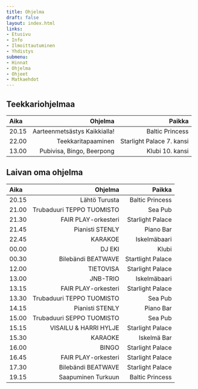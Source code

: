 ```yaml
---
title: Ohjelma
draft: false
layout: index.html
links:
- Etusivu
- Info
- Ilmoittautuminen
- Yhdistys
submenu:
- Hinnat
- Ohjelma
- Ohjeet
- Matkaehdot
---
```


## Teekkariohjelmaa
| Aika | Ohjelma | Paikka |
|:---------|------:|-------------:|
| 20.15 | Aarteenmetsästys Kaikkialla! | Baltic Princess |
| 22.00 | Teekkaritapaaminen | Starlight Palace 7. kansi |
| 13.00 | Pubivisa, Bingo, Beerpong | Klubi 10. kansi |

## Laivan oma ohjelma
| Aika | Ohjelma | Paikka |
|:---------|------:|-------------:|
| 20.15 | Lähtö Turusta | Baltic Princess |
| 21.00 | Trubaduuri TEPPO TUOMISTO | Sea Pub |
| 21.30 | FAIR PLAY-orkesteri | Starlight Palace |
| 21.45 | Pianisti STENLY | Piano Bar |
| 22.45 | KARAKOE | Iskelmäbaari |
| 00.00 | DJ EKI | Klubi |
| 00.30 | Bilebändi BEATWAVE | Startlight Palace |
| 12.00 | TIETOVISA | Starlight Palace |
| 13.00 | JNB-TRIO | Iskelmäbaari |
| 13.15 | FAIR PLAY-orkesteri | Starlight Palace |
| 13.30 | Trubaduuri TEPPO TUOMISTO | Sea Pub |
| 14.15 | Pianisti STENLY | Piano Bar |
| 15.00 | Trubaduuri SEPPO TUOMISTO | Sea Pub |
| 15.15 | VISAILU & HARRI HYLJE | Starlight Palace |
| 15.30 | KARAOKE | Iskelmä Bar |
| 16.00 | BINGO | Starlight Palace |
| 16.45 | FAIR PLAY-orkesteri | Starlight Palace |
| 17.30 | Bilebändi BEATWAVE | Starlight Palace |
| 19.15 | Saapuminen Turkuun | Baltic Princess |
